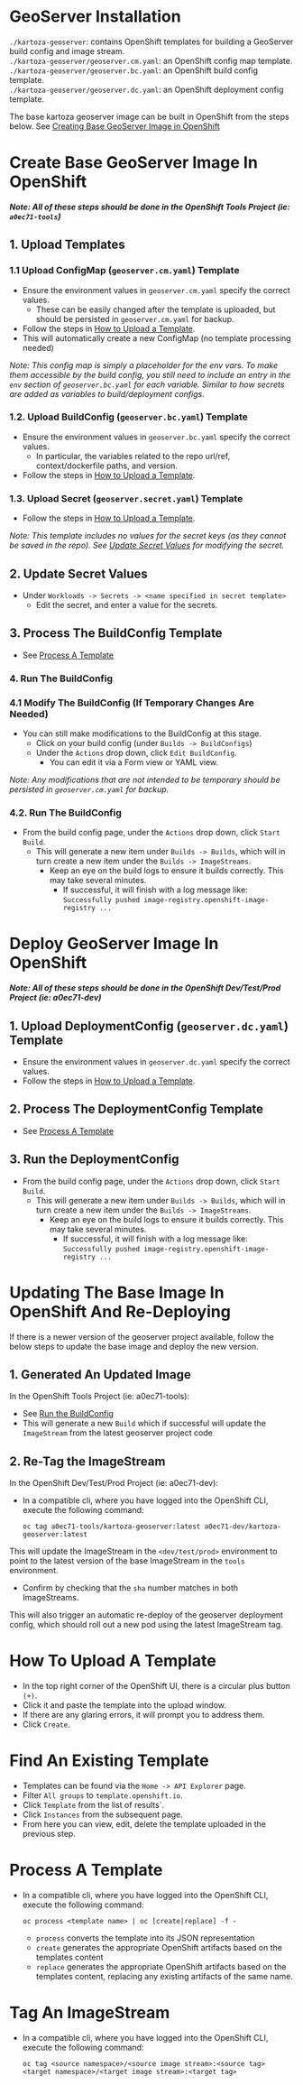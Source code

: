 # GeoServer Installation

`./kartoza-geoserver`: contains OpenShift templates for building a GeoServer build config and image stream.  
`./kartoza-geoserver/geoserver.cm.yaml`: an OpenShift config map template.  
`./kartoza-geoserver/geoserver.bc.yaml`: an OpenShift build config template.  
`./kartoza-geoserver/geoserver.dc.yaml`: an OpenShift deployment config template.

The base kartoza geoserver image can be built in OpenShift from the steps below. See [Creating Base GeoServer Image in OpenShift](#creating-base-geoserver-image-in-openshift)

# Create Base GeoServer Image In OpenShift

**_Note: All of these steps should be done in the OpenShift Tools Project (ie: `a0ec71-tools`)_**

## 1. Upload Templates

### 1.1 Upload ConfigMap (`geoserver.cm.yaml`) Template

- Ensure the environment values in `geoserver.cm.yaml` specify the correct values.
  - These can be easily changed after the template is uploaded, but should be persisted in `geoserver.cm.yaml` for backup.
- Follow the steps in [How to Upload a Template](#how-to-upload-a-template).
- This will automatically create a new ConfigMap (no template processing needed)

_Note: This config map is simply a placeholder for the env vars. To make them accessible by the build config, you still need to include an entry in the `env` section of `geoserver.bc.yaml` for each variable. Similar to how secrets are added as variables to build/deployment configs._

### 1.2. Upload BuildConfig (`geoserver.bc.yaml`) Template

- Ensure the environment values in `geoserver.bc.yaml` specify the correct values.
  - In particular, the variables related to the repo url/ref, context/dockerfile paths, and version.
- Follow the steps in [How to Upload a Template](#how-to-upload-a-template).

### 1.3. Upload Secret (`geoserver.secret.yaml`) Template

- Follow the steps in [How to Upload a Template](#how-to-upload-a-template).

_Note: This template includes no values for the secret keys (as they cannot be saved in the repo). See [Update Secret Values](#update-secret-values) for modifying the secret._

## 2. Update Secret Values

- Under `Workloads -> Secrets -> <name specified in secret template>`
  - Edit the secret, and enter a value for the secrets.

## 3. Process The BuildConfig Template

- See [Process A Template](#process-a-template)

### 4. Run The BuildConfig

### 4.1 Modify The BuildConfig (If Temporary Changes Are Needed)

- You can still make modifications to the BuildConfig at this stage.
  - Click on your build config (under `Builds -> BuildConfigs`)
  - Under the `Actions` drop down, click `Edit BuildConfig`.
    - You can edit it via a Form view or YAML view.

_Note: Any modifications that are not intended to be temporary should be persisted in `geoserver.cm.yaml` for backup._

### 4.2. Run The BuildConfig

- From the build config page, under the `Actions` drop down, click `Start Build`.
  - This will generate a new item under `Builds -> Builds`, which will in turn create a new item under the `Builds -> ImageStreams`.
    - Keep an eye on the build logs to ensure it builds correctly. This may take several minutes.
      - If successful, it will finish with a log message like: `Successfully pushed image-registry.openshift-image-registry ...`

# Deploy GeoServer Image In OpenShift

**_Note: All of these steps should be done in the OpenShift Dev/Test/Prod Project (ie: a0ec71-dev)_**

## 1. Upload DeploymentConfig (`geoserver.dc.yaml`) Template

- Ensure the environment values in `geoserver.dc.yaml` specify the correct values.
- Follow the steps in [How to Upload a Template](#how-to-upload-a-template).

## 2. Process The DeploymentConfig Template

- See [Process A Template](#process-a-template)

## 3. Run the DeploymentConfig

- From the build config page, under the `Actions` drop down, click `Start Build`.
  - This will generate a new item under `Builds -> Builds`, which will in turn create a new item under the `Builds -> ImageStreams`.
    - Keep an eye on the build logs to ensure it builds correctly. This may take several minutes.
      - If successful, it will finish with a log message like: `Successfully pushed image-registry.openshift-image-registry ...`

# Updating The Base Image In OpenShift And Re-Deploying

If there is a newer version of the geoserver project available, follow the below steps to update the base image and deploy the new version.

## 1. Generated An Updated Image

In the OpenShift Tools Project (ie: a0ec71-tools):

- See [Run the BuildConfig](#42-Run-The-BuildConfig)
- This will generate a new `Build` which if successful will update the `ImageStream` from the latest geoserver project code

## 2. Re-Tag the ImageStream

In the OpenShift Dev/Test/Prod Project (ie: a0ec71-dev):

- In a compatible cli, where you have logged into the OpenShift CLI, execute the following command:

  ```
  oc tag a0ec71-tools/kartoza-geoserver:latest a0ec71-dev/kartoza-geoserver:latest
  ```

This will update the ImageStream in the `<dev/test/prod>` environment to point to the latest version of the base ImageStream in the `tools` environment.

- Confirm by checking that the `sha` number matches in both ImageStreams.

This will also trigger an automatic re-deploy of the geoserver deployment config, which should roll out a new pod using the latest ImageStream tag.

# How To Upload A Template

- In the top right corner of the OpenShift UI, there is a circular plus button `(+)`.
- Click it and paste the template into the upload window.
- If there are any glaring errors, it will prompt you to address them.
- Click `Create`.

# Find An Existing Template

- Templates can be found via the `Home -> API Explorer` page.
- Filter `All groups` to `template.openshift.io`.
- Click `Template` from the list of results`.
- Click `Instances` from the subsequent page.
- From here you can view, edit, delete the template uploaded in the previous step.

# Process A Template

- In a compatible cli, where you have logged into the OpenShift CLI, execute the following command:

  ```
  oc process <template name> | oc [create|replace] -f -
  ```

  - `process` converts the template into its JSON representation
  - `create` generates the appropriate OpenShift artifacts based on the templates content
  - `replace` generates the appropriate OpenShift artifacts based on the templates content, replacing any existing artifacts of the same name.

# Tag An ImageStream

- In a compatible cli, where you have logged into the OpenShift CLI, execute the following command:

  ```
  oc tag <source namespace>/<source image stream>:<source tag> <target namespace>/<target image stream>:<target tag>
  ```
